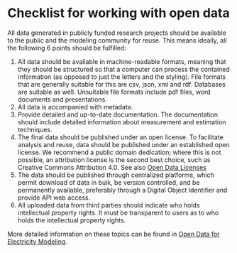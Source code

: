 # Checklist for working with open data

All data generated in publicly funded research projects should be available to the public and the modeling community for reuse. This means ideally, all the following 6 points should be fulfilled:

1. All data should be available in machine-readable formats, meaning that they should be structured so that a computer can process the contained information (as opposed to just the letters and the styling). File formats that are generally suitable for this are csv, json, xml and rdf. Databases are suitable as well. Unsuitable file formats include pdf files, word documents and presentations.
2. All data is accompanied with metadata.
3. Provide detailed and up-to-date documentation. The documentation should include detailed information about measurement and estimation techniques.
4. The final data should be published under an open license. To facilitate analysis and reuse, data should be published under an established open license. We recommend a public domain dedication; where this is not possible, an attribution license is the second best choice, such as Creative Commons Attribution 4.0. See also [Open Data Licenses](./tutorial_open-data-licenses.ipynb)
5. The data should be published through centralized platforms, which permit download of data in bulk, be version controlled, and be permanently available, preferably through a Digital Object Identifier and provide API web access.
6. All uploaded data from third parties should indicate who holds intellectual property rights. It must be transparent to users as to who holds the intellectual property rights.

More detailed information on these topics can be found in [Open Data for Electricity Modeling](https://www.bmwi.de/Redaktion/EN/Publikationen/Studien/open-Data-for-electricity-modeling.html).
